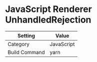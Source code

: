 # JavaScript Renderer UnhandledRejection

| Setting       | Value      |
| ------------- | ---------- |
| Category      | JavaScript |
| Build Command | yarn       |
